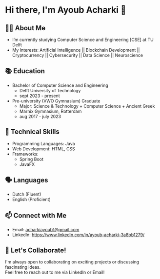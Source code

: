 # Hi there, I'm Ayoub Acharki 👋

## 🙋‍♂️ About Me
- I’m currently studying Computer Science and Engineering [CSE] at TU Delft
- My Interests: Artificial Intelligence || Blockchain Development || Cryptocurrency || Cybersecurity || Data Science ||  Neuroscience

## 📚 Education
- Bachelor of Computer Science and Engineering
    - Delft University of Technology
    - sept 2023 - present  
- Pre-university (VWO Gymnasium) Graduate
    - Major:  Science & Technology  + Computer Science + Ancient Greek
    - Marnix Gymnasium, Rotterdam
    - aug 2017 - july 2023 

## 🔭 Technical Skills
- Programming Languages: Java
- Web Development: HTML, CSS
- Frameworks:
  - Spring Boot
  - JavaFX
 
## 🗣️ Languages
- Dutch (Fluent)
- English (Proficient)


## 📫 Connect with Me
- Email: acharkiayoub1@gmail.com
- LinkedIn: https://www.linkedin.com/in/ayoub-acharki-3a8bb1279/

## 💬 Let's Collaborate!
I'm always open to collaborating on exciting projects or discussing fascinating ideas.  
Feel free to reach out to me via LinkedIn or Email!



  

<!--
**AAcharki2311/AAcharki2311** is a ✨ _special_ ✨ repository because its `README.md` (this file) appears on your GitHub profile.

Here are some ideas to get you started:

- 🔭 I’m currently working on ...
- 🌱 I’m currently learning ...
- 👯 I’m looking to collaborate on ...
- 🤔 I’m looking for help with ...
- 💬 Ask me about ...
- 📫 How to reach me: ...
- 😄 Pronouns: ...
- ⚡ Fun fact: ...
-->
